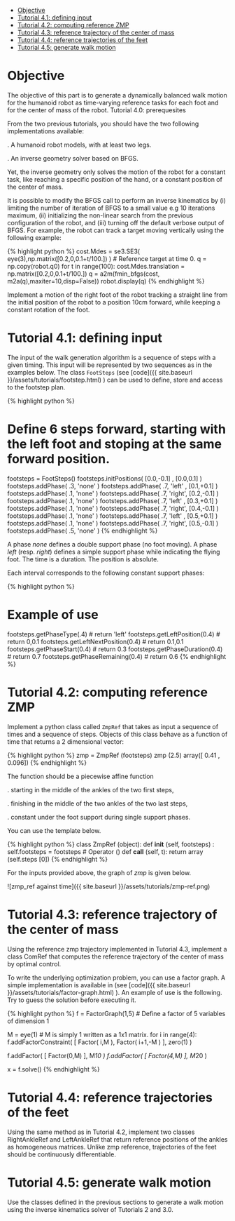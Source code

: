 <!-- MarkdownTOC -->

- [Objective](#objective)
- [Tutorial 4.1: defining input](#tutorial-41-defining-input)
- [Tutorial 4.2: computing reference ZMP](#tutorial-42-computing-reference-zmp)
- [Tutorial 4.3: reference trajectory of the center of mass](#tutorial-43-reference-trajectory-of-the-center-of-mass)
- [Tutorial 4.4: reference trajectories of the feet](#tutorial-44-reference-trajectories-of-the-feet)
- [Tutorial 4.5: generate walk motion](#tutorial-45-generate-walk-motion)

<!-- /MarkdownTC -->

<a name="objective"></a>

# Objective

The objective of this part is to generate a dynamically balanced walk motion for the humanoid robot as time-varying reference tasks for each foot and for the center of mass of the robot.
Tutorial 4.0: prerequesites

From the two previous tutorials, you should have the two following implementations available:

. A humanoid robot models, with at least two legs.

. An inverse geometry solver based on BFGS.

Yet, the inverse geometry only solves the motion of the robot for a constant task, like reaching a specific position of the hand, or a constant position of the center of mass.

It is possible to modify the BFGS call to perform an inverse kinematics by (i) limiting the number of iteration of BFGS to a small value e.g 10 iterations maximum, (ii) initializing the non-linear search from the previous configuration of the robot, and (iii) turning off the default verbose output of BFGS. For example, the robot can track a target moving vertically using the following example:

{% highlight python %}
cost.Mdes = se3.SE3( eye(3),np.matrix([0.2,0,0.1+t/100.]) ) # Reference target at time 0.
q = np.copy(robot.q0)
for t in range(100):
    cost.Mdes.translation = np.matrix([0.2,0,0.1+t/100.])
    q = a2m(fmin_bfgs(cost, m2a(q),maxiter=10,disp=False))
    robot.display(q)
{% endhighlight %}

Implement a motion of the right foot of the robot tracking a straight line from the initial position of the robot to a position 10cm forward, while keeping a constant rotation of the foot.

<a name="tutorial-41-defining-input"></a>

# Tutorial 4.1: defining input

The input of the walk generation algorithm is a sequence of steps with a given timing. This input will be represented by two sequences as in the examples below. The class `FootSteps` (see [code]({{ site.baseurl }}/assets/tutorials/footstep.html) ) can be used to define, store and access to the footstep plan.

{% highlight python %}
# Define 6 steps forward, starting with the left foot and stoping at the same forward position.
footsteps = FootSteps()
footsteps.initPositions( [0.0,-0.1] , [0.0,0.1] )
footsteps.addPhase( .3, 'none' )
footsteps.addPhase( .7, 'left' , [0.1,+0.1] )
footsteps.addPhase( .1, 'none' )
footsteps.addPhase( .7, 'right', [0.2,-0.1] )
footsteps.addPhase( .1, 'none' )
footsteps.addPhase( .7, 'left' , [0.3,+0.1] )
footsteps.addPhase( .1, 'none' )
footsteps.addPhase( .7, 'right', [0.4,-0.1] )
footsteps.addPhase( .1, 'none' )
footsteps.addPhase( .7, 'left' , [0.5,+0.1] )
footsteps.addPhase( .1, 'none' )
footsteps.addPhase( .7, 'right', [0.5,-0.1] )
footsteps.addPhase( .5, 'none' )
{% endhighlight %}

A phase _none_ defines a double support phase (no foot moving). A phase _left_ (resp. _right_) defines a simple support phase while indicating the flying foot. The time is a duration. The position is absolute.

Each interval corresponds to the following constant support phases:

<!-- tp4__1.png -->

{% highlight python %}
# Example of use
footsteps.getPhaseType(.4)         # return 'left'
footsteps.getLeftPosition(0.4)     # return 0,0.1
footsteps.getLeftNextPosition(0.4) # return 0.1,0.1
footsteps.getPhaseStart(0.4)       # return 0.3
footsteps.getPhaseDuration(0.4)    # return 0.7
footsteps.getPhaseRemaining(0.4)   # return 0.6
{% endhighlight %}

<a name="tutorial-42-computing-reference-zmp"></a>

# Tutorial 4.2: computing reference ZMP

Implement a python class called `ZmpRef` that takes as input a sequence of times and a sequence of steps. Objects of this class behave as a function of time that returns a 2 dimensional vector:

{% highlight python %}
zmp = ZmpRef (footsteps)
zmp (2.5)
array([ 0.41 ,  0.096])
{% endhighlight %}

The function should be a piecewise affine function

. starting in the middle of the ankles of the two first steps,

. finishing in the middle of the two ankles of the two last steps,

. constant under the foot support during single support phases.

You can use the template below.

{% highlight python %}
class ZmpRef (object):
    def __init__ (self, footsteps) :
        self.footsteps = footsteps
    # Operator ()
    def __call__ (self, t):
        return array (self.steps [0])
{% endhighlight %}

For the inputs provided above, the graph of _zmp_ is given below.

![zmp_ref against time]({{ site.baseurl }}/assets/tutorials/zmp-ref.png)

<a name="tutorial-43-reference-trajectory-of-the-center-of-mass"></a>

# Tutorial 4.3: reference trajectory of the center of mass

Using the reference zmp trajectory implemented in Tutorial 4.3, implement a class ComRef that computes the reference trajectory of the center of mass by optimal control.

To write the underlying optimization problem, you can use a factor graph. A simple implementation is available in (see [code]({{ site.baseurl }}/assets/tutorials/factor-graph.html) ). An example of use is the following. Try to guess the solution before executing it.

{% highlight python %}
f = FactorGraph(1,5)   # Define a factor of 5 variables of dimension 1

M = eye(1)             # M is simply 1 written as a 1x1 matrix.
for i in range(4):
    f.addFactorConstraint( [ Factor( i,M ), Factor( i+1,-M ) ], zero(1) )

f.addFactor( [ Factor(0,M) ], M*10 )
f.addFactor( [ Factor(4,M) ], M*20 )

x = f.solve()
{% endhighlight %}

<a name="tutorial-44-reference-trajectories-of-the-feet"></a>

# Tutorial 4.4: reference trajectories of the feet

Using the same method as in Tutorial 4.2, implement two classes RightAnkleRef and LeftAnkleRef that return reference positions of the ankles as homogeneous matrices. Unlike zmp reference, trajectories of the feet should be continuously differentiable.

<a name="tutorial-45-generate-walk-motion"></a>

# Tutorial 4.5: generate walk motion

Use the classes defined in the previous sections to generate a walk motion using the inverse kinematics solver of Tutorials 2 and 3.0.
